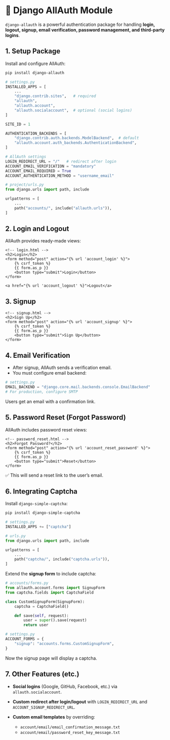 # 🔑 Django AllAuth Module

`django-allauth` is a powerful authentication package for handling **login, logout, signup, email verification, password management, and third-party logins**.


## 1. Setup Package

Install and configure AllAuth:

```bash
pip install django-allauth
```

```python
# settings.py
INSTALLED_APPS = [
    ...
    "django.contrib.sites",   # required
    "allauth",
    "allauth.account",
    "allauth.socialaccount",  # optional (social logins)
]

SITE_ID = 1

AUTHENTICATION_BACKENDS = [
    "django.contrib.auth.backends.ModelBackend",  # default
    "allauth.account.auth_backends.AuthenticationBackend",
]

# AllAuth settings
LOGIN_REDIRECT_URL = "/"   # redirect after login
ACCOUNT_EMAIL_VERIFICATION = "mandatory"
ACCOUNT_EMAIL_REQUIRED = True
ACCOUNT_AUTHENTICATION_METHOD = "username_email"
```

```python
# project/urls.py
from django.urls import path, include

urlpatterns = [
    ...
    path("accounts/", include("allauth.urls")),
]
```


## 2. Login and Logout

AllAuth provides ready-made views:

```html+django
<!-- login.html -->
<h2>Login</h2>
<form method="post" action="{% url 'account_login' %}">
    {% csrf_token %}
    {{ form.as_p }}
    <button type="submit">Login</button>
</form>

<a href="{% url 'account_logout' %}">Logout</a>
```


## 3. Signup

```html+django
<!-- signup.html -->
<h2>Sign Up</h2>
<form method="post" action="{% url 'account_signup' %}">
    {% csrf_token %}
    {{ form.as_p }}
    <button type="submit">Sign Up</button>
</form>
```


## 4. Email Verification

* After signup, AllAuth sends a verification email.
* You must configure email backend:

```python
# settings.py
EMAIL_BACKEND = "django.core.mail.backends.console.EmailBackend"
# For production, configure SMTP
```

Users get an email with a confirmation link.


## 5. Password Reset (Forgot Password)

AllAuth includes password reset views:

```html+django
<!-- password_reset.html -->
<h2>Forgot Password?</h2>
<form method="post" action="{% url 'account_reset_password' %}">
    {% csrf_token %}
    {{ form.as_p }}
    <button type="submit">Reset</button>
</form>
```

✅ This will send a reset link to the user’s email.


## 6. Integrating Captcha

Install `django-simple-captcha`:

```bash
pip install django-simple-captcha
```

```python
# settings.py
INSTALLED_APPS += ["captcha"]
```

```python
# urls.py
from django.urls import path, include

urlpatterns = [
    ...
    path("captcha/", include("captcha.urls")),
]
```

Extend the **signup form** to include captcha:

```python
# accounts/forms.py
from allauth.account.forms import SignupForm
from captcha.fields import CaptchaField

class CustomSignupForm(SignupForm):
    captcha = CaptchaField()

    def save(self, request):
        user = super().save(request)
        return user
```

```python
# settings.py
ACCOUNT_FORMS = {
    "signup": "accounts.forms.CustomSignupForm",
}
```

Now the signup page will display a captcha.


## 7. Other Features (etc.)

* **Social logins** (Google, GitHub, Facebook, etc.) via `allauth.socialaccount`.
* **Custom redirect after login/logout** with `LOGIN_REDIRECT_URL` and `ACCOUNT_SIGNUP_REDIRECT_URL`.
* **Custom email templates** by overriding:

  * `account/email/email_confirmation_message.txt`
  * `account/email/password_reset_key_message.txt`

